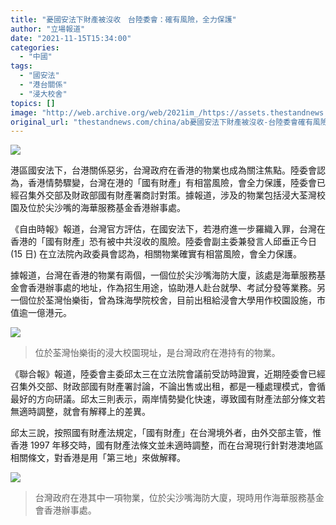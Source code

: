 ```yaml
---
title: "憂國安法下財產被沒收　台陸委會：確有風險，全力保護"
author: "立場報道"
date: "2021-11-15T15:34:00"
categories:
  - "中國"
tags:
  - "國安法"
  - "港台關係"
  - "浸大校舍"
topics: []
image: "http://web.archive.org/web/2021im_/https://assets.thestandnews.com/media/photos/20211115-19_bAFITj0.png"
original_url: "thestandnews.com/china/ab憂國安法下財產被沒收-台陸委會確有風險全力保護"
---
```

![](http://web.archive.org/web/2021im_/https://assets.thestandnews.com/media/photos/20211115-19_bAFITj0.png)

港區國安法下，台港關係惡劣，台灣政府在香港的物業也成為關注焦點。陸委會認為，香港情勢驟變，台灣在港的「國有財產」有相當風險，會全力保護，陸委會已經召集外交部及財政部國有財產署商討對策。據報道，涉及的物業包括浸大荃灣校園及位於尖沙嘴的海華服務基金香港辦事處。  

《自由時報》報道，台灣官方評估，在國安法下，若港府進一步羅織入罪，台灣在香港的「國有財產」恐有被中共沒收的風險。陸委會副主委兼發言人邱垂正今日 (15 日) 在立法院內政委員會認為，相關物業確實有相當風險，會全力保護。

據報道，台灣在香港的物業有兩個，一個位於尖沙嘴海防大廈，該處是海華服務基金會香港辦事處的地址，作為招生用途，協助港人赴台就學、考試分發等業務。另一個位於荃灣怡樂街，曾為珠海學院校舍，目前出租給浸會大學用作校園設施，市值逾一億港元。

![](http://web.archive.org/web/2021im_/https://assets.thestandnews.com/media/photos/tai4_OX3SbIt.jpg)
> 位於荃灣怡樂街的浸大校園現址，是台灣政府在港持有的物業。

《聯合報》報道，陸委會主委邱太三在立法院會議前受訪時證實，近期陸委會已經召集外交部、財政部國有財產署討論，不論出售或出租，都是一種處理模式，會循最好的方向研議。邱太三則表示，兩岸情勢變化快速，導致國有財產法部分條文若無適時調整，就會有解釋上的差異。

邱太三說，按照國有財產法規定，「國有財產」在台灣境外者，由外交部主管，惟香港 1997 年移交時，國有財產法條文並未適時調整，而在台灣現行針對港澳地區相關條文，對香港是用「第三地」來做解釋。

![](http://web.archive.org/web/2021im_/https://assets.thestandnews.com/media/photos/tai3.jpg)
> 台灣政府在港其中一項物業，位於尖沙嘴海防大廈，現時用作海華服務基金會香港辦事處。